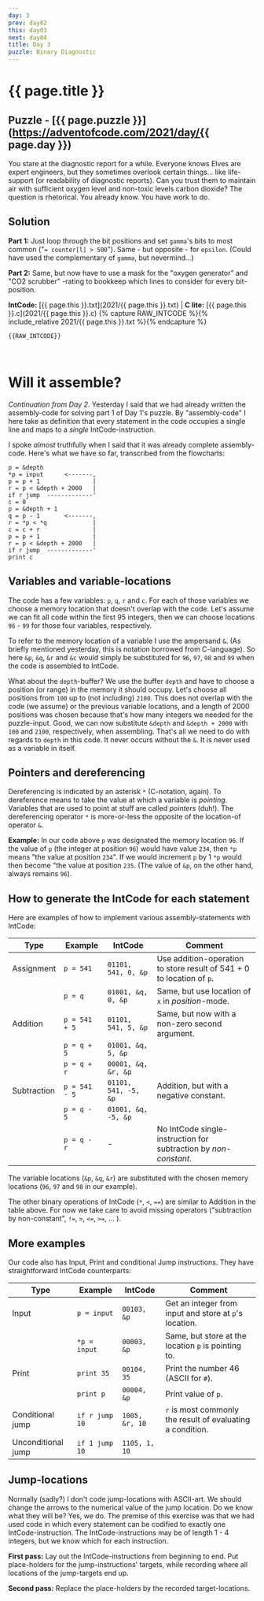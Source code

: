 ```yaml
---
day: 3
prev: day02
this: day03
next: day04
title: Day 3
puzzle: Binary Diagnostic
---
```

# {{ page.title }}

## Puzzle - [{{ page.puzzle }}](https://adventofcode.com/2021/day/{{ page.day }})

You stare at the diagnostic report for a while. Everyone knows Elves are expert engineers, but they sometimes overlook certain things... like life-support (or readability of diagnostic reports). Can you trust them to maintain air with sufficient oxygen level and non-toxic levels carbon dioxide? The question is rhetorical. You already know. You have work to do.

## Solution

**Part 1:** Just loop through the bit positions and set `gamma`'s bits to most common ("`= counter[l] > 500`"). Same - but opposite - for `epsilon`. (Could have used the complementary of `gamma`, but nevermind...)

**Part 2:** Same, but now have to use a mask for the "oxygen generator" and "CO2 scrubber" -rating to bookkeep which lines to consider for every bit-position.

**IntCode:** [{{ page.this }}.txt](2021/{{ page.this }}.txt) &#124; **C lite:** [{{ page.this }}.c](2021/{{ page.this }}.c)
{% capture RAW_INTCODE %}{% include_relative 2021/{{ page.this }}.txt %}{% endcapture %}

```
{{RAW_INTCODE}}
```

&nbsp;

# Will it assemble?

*Continuation from Day 2*. Yesterday I said that we had already written the assembly-code for solving part 1 of Day 1's puzzle. By "assembly-code" I here take as definition that every statement in the code occupies a single line and maps to a *single* IntCode-instruction.

I spoke *almost* truthfully when I said that it was already complete assembly-code. Here's what we have so far, transcribed from the flowcharts:

```
p = &depth
*p = input      <-------,
p = p + 1               |
r = p < &depth + 2000   |
if r jump  -------------'
c = 0
p = &depth + 1
q = p - 1       <-------,
r = *p < *q             |
c = c + r               |
p = p + 1               |
r = p < &depth + 2000   |
if r jump  -------------'
print c
```

## Variables and variable-locations
The code has a few variables: `p`, `q`, `r` and `c`. For each of those variables we choose a memory location that doesn't overlap with the code. Let's assume we can fit all code within the first 95 integers, then we can choose locations `96` - `99` for those four variables, respectively.

To refer to the memory location of a variable I use the ampersand `&`. (As briefly mentioned yesterday, this is notation borrowed from C-language). So here `&p`, `&q`, `&r` and `&c` would simply be substituted for `96`, `97`, `98` and `99` when the code is assembled to IntCode.

What about the `depth`-buffer? We use the buffer `depth` and have to choose a position (or range) in the memory it should occupy. Let's choose all positions from `100` up to (not including) `2100`. This does not overlap with the code (we assume) or the previous variable locations, and a length of 2000 positions was chosen because that's how many integers we needed for the puzzle-input. Good, we can now substitute `&depth` and `&depth + 2000` with `100` and `2100`, respectively, when assembling. That's all we need to do with regards to `depth` in this code. It never occurs without the `&`. It is never used as a variable in itself.

## Pointers and dereferencing
Dereferencing is indicated by an asterisk `*` (C-notation, again). To dereference means to take the value at which a variable is *pointing*. Variables that are used to point at stuff are called *pointers* (duh!). The dereferencing operator `*` is more-or-less the opposite of the location-of operator `&`.

**Example:** In our code above `p` was designated the memory location `96`. If the value of `p` (the integer at position `96`) would have value `234`, then `*p` means "the value at position `234`". If we would increment `p` by 1 `*p` would then become "the value at position `235`. (The value of `&p`, on the other hand, always remains `96`).

## How to generate the IntCode for each statement

Here are examples of how to implement various assembly-statements with IntCode:

| Type        | Example       | IntCode | Comment |
| ----------- | ------------- | ------------------- | ------- |
| Assignment  | `p = 541`     | `01101, 541, 0, &p` | Use addition-operation to store result of 541 + 0 to location of `p`.|
|             | `p = q`       | `01001, &q, 0, &p`  | Same, but use location of `x` in *position*-mode.|
| Addition    | `p = 541 + 5` | `01101, 541, 5, &p` | Same, but now with a non-zero second argument.|
|             | `p = q + 5`   | `01001, &q, 5, &p`  | |
|             | `p = q + r`   | `00001, &q, &r, &p` | |
| Subtraction | `p = 541 - 5` | `01101, 541, -5, &p`| Addition, but with a negative constant.|
|             | `p = q - 5`   | `01001, &q, -5, &p` | |
|             | `p = q - r`   | - | No IntCode single-instruction for subtraction by *non-constant*. |

The variable locations (`&p`, `&q`, `&r`) are substituted with the chosen memory locations (`96`, `97` and `98` in our example).

The other binary operations of IntCode (`*`, `<`, `==`) are similar to Addition in the table above. For now we take care to avoid missing operators ("subtraction by non-constant", `!=`, `>`, `<=`, `>=`, ... ).

## More examples

Our code also has Input, Print and conditional Jump instructions. They have straightforward IntCode counterparts:

| Type        | Example       | IntCode | Comment |
| ----------- | ------------- | ------------------- | ------- |
| Input       | `p = input`   | `00103, &p` | Get an integer from input and store at `p`'s location. |
|             | `*p = input`  | `00003, &p` | Same, but store at the location `p` is pointing to. |
| Print       | `print 35`    | `00104, 35` | Print the number 46 (ASCII for `#`). |
|             | `print p`     | `00004, &p` | Print value of `p`. |
| Conditional jump | `if r jump 10`| `1005, &r, 10` | `r` is most commonly the result of evaluating a condition. |
| Unconditional jump | `if 1 jump 10`| `1105, 1, 10` | |

## Jump-locations
Normally (sadly?) I don't code jump-locations with ASCII-art. We should change the arrows to the numerical value of the jump location. Do we know what they will be? Yes, we do. The premise of this exercise was that we had used code in which every statement can be codified to exactly one IntCode-instruction. The IntCode-instructions may be of length 1 - 4 integers, but we know which for each instruction.

**First pass:** Lay out the IntCode-instructions from beginning to end. Put place-holders for the jump-instructions' targets, while recording where all locations of the jump-targets end up.

**Second pass:** Replace the place-holders by the recorded target-locations.

